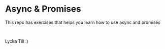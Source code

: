 <h1>Async & Promises</h1>

<p>This repo has exercises that helps you learn how to use async and promises</p>
<br>
<p>Lycka Till :)</p>
